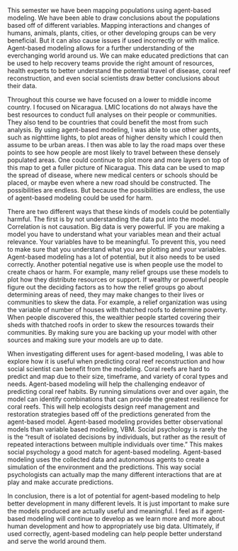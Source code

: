 This semester we have been mapping populations using agent-based modeling. We have been able to draw conclusions about the populations based off of different variables. Mapping interactions and changes of humans, animals, plants, cities, or other developing groups can be very beneficial. But it can also cause issues if used incorrectly or with malice. Agent-based modeling allows for a further understanding of the everchanging world around us. We can make educated predictions that can be used to help recovery teams provide the right amount of resources, health experts to better understand the potential travel of disease, coral reef reconstruction, and even social scientists draw better conclusions about their data. 

Throughout this course we have focused on a lower to middle income country. I focused on Nicaragua. LMIC locations do not always have the best resources to conduct full analyses on their people or communities. They also tend to be countries that could benefit the most from such analysis. By using agent-based modeling, I was able to use other agents, such as nighttime lights, to plot areas of higher density which I could then assume to be urban areas. I then was able to lay the road maps over these points to see how people are most likely to travel between these densely populated areas. One could continue to plot more and more layers on top of this map to get a fuller picture of Nicaragua. This data can be used to map the spread of disease, where new medical centers or schools should be placed, or maybe even where a new road should be constructed. The possibilities are endless. But because the possibilities are endless, the use of agent-based modeling could be used for harm. 

There are two different ways that these kinds of models could be potentially harmful. The first is by not understanding the data put into the model. Correlation is not causation. Big data is very powerful. IF you are making a model you have to understand what your variables mean and their actual relevance. Your variables have to be meaningful. To prevent this, you need to make sure that you understand what you are plotting and your variables. Agent-based modeling has a lot of potential, but it also needs to be used correctly. Another potential negative use is when people use the model to create chaos or harm. For example, many relief groups use these models to plot how they distribute resources or support. If wealthy or powerful people figure out the deciding factors as to how the relief groups go about determining areas of need, they may make changes to their lives or communities to skew the data. For example, a relief organization was using the variable of number of houses with thatched roofs to determine poverty. When people discovered this, the wealthier people started covering their sheds with thatched roofs in order to skew the resources towards their communities. By making sure you are backing up your model with other sources and making sure your models are up to date. 

When investigating different uses for agent-based modeling, I was able to explore how it is useful when predicting coral reef reconstruction and how social scientist can benefit from the modeling. Coral reefs are hard to predict and map due to their size, timeframe, and variety of coral types and needs. Agent-based modeling will help the challenging endeavor of predicting coral reef habits. By running simulations over and over again, the model can identify combinations that can provide the greatest resilience for coral reefs. This will help ecologists design reef management and restoration strategies based off of the predictions generated from the agent-based model. Agent-based modeling provides better observational models than variable based modeling, VBM. Social psychology is rarely the is the “result of isolated decisions by individuals, but rather as the result of repeated interactions between multiple individuals over time.” This makes social psychology a good match for agent-based modeling. Agent-based modeling uses the collected data and autonomous agents to create a simulation of the environment and the predictions. This way social psychologists can actually map the many different interactions that are at play and make accurate predictions.

In conclusion, there is a lot of potential for agent-based modeling to help better development in many different levels. It is just important to make sure the models produced are actually useful and meaningful. I feel as if agent-based modeling will continue to develop as we learn more and more about human development and how to appropriately use big data. Ultimately, if used correctly, agent-based modeling can help people better understand and serve the world around them.
